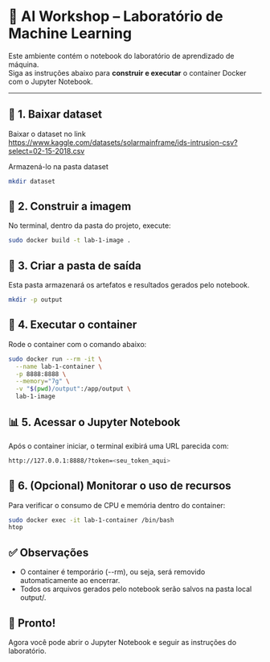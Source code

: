 # 🧠 AI Workshop – Laboratório de Machine Learning

Este ambiente contém o notebook do laboratório de aprendizado de máquina.  
Siga as instruções abaixo para **construir e executar** o container Docker com o Jupyter Notebook.

---

## 🎲 1. Baixar dataset

Baixar o dataset no link https://www.kaggle.com/datasets/solarmainframe/ids-intrusion-csv?select=02-15-2018.csv

Armazená-lo na pasta dataset

```bash
mkdir dataset
```


## 🧱 2. Construir a imagem

No terminal, dentro da pasta do projeto, execute:

```bash
sudo docker build -t lab-1-image .
```

## 📂 3. Criar a pasta de saída

Esta pasta armazenará os artefatos e resultados gerados pelo notebook.

```bash
mkdir -p output
```

## 🚀 4. Executar o container

Rode o container com o comando abaixo:

```bash
sudo docker run --rm -it \
  --name lab-1-container \
  -p 8888:8888 \
  --memory="7g" \
  -v "$(pwd)/output":/app/output \
  lab-1-image
```

## 📊 5. Acessar o Jupyter Notebook

Após o container iniciar, o terminal exibirá uma URL parecida com:

```bash
http://127.0.0.1:8888/?token=<seu_token_aqui>
```

## 🧩 6. (Opcional) Monitorar o uso de recursos

Para verificar o consumo de CPU e memória dentro do container:

```bash
sudo docker exec -it lab-1-container /bin/bash
htop
```

## ✅ Observações

- O container é temporário (--rm), ou seja, será removido automaticamente ao encerrar.
- Todos os arquivos gerados pelo notebook serão salvos na pasta local output/.

## 📘 Pronto!

Agora você pode abrir o Jupyter Notebook e seguir as instruções do laboratório.


